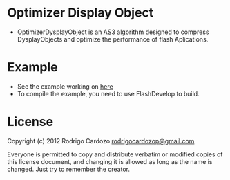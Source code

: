Optimizer Display Object
========================

- OptimizerDysplayObject is an AS3 algorithm designed to compress 
DysplayObjects and optimize the performance of flash Aplications.

Example
========================
- See the example working on [here](https://github.com/cardozo/Optimizer-Display-Object/blob/master/Example/bin/OptimizeDisplayObject.swf?raw=true)
- To compile the example, you need to use FlashDevelop to build.

License
========================
Copyright (c) 2012 Rodrigo Cardozo <rodrigocardozop@gmail.com>

Everyone is permitted to copy and distribute verbatim or modified 
copies of this license document, and changing it is allowed as long 
as the name is changed. Just try to remember the creator.